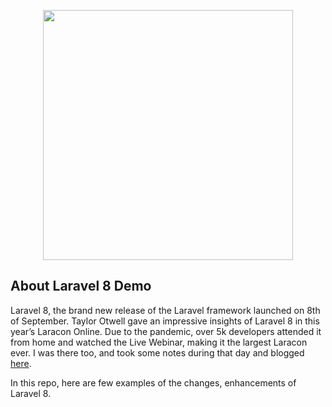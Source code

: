 <p align="center"><a href="https://laravel.com" target="_blank"><img src="https://raw.githubusercontent.com/laravel/art/master/logo-lockup/5%20SVG/2%20CMYK/1%20Full%20Color/laravel-logolockup-cmyk-red.svg" width="400"></a></p>

## About Laravel 8 Demo

Laravel 8, the brand new release of the Laravel framework launched on 8th of September. Taylor Otwell gave an impressive insights of Laravel 8 in this year’s Laracon Online. Due to the pandemic, over 5k developers attended it from home and watched the Live Webinar, making it the largest Laracon ever. I was there too, and took some notes during that day and blogged [here](https://engineering.monstar-lab.com/2020/08/27/Laravel-8).

In this repo, here are few examples of the changes, enhancements of Laravel 8.


